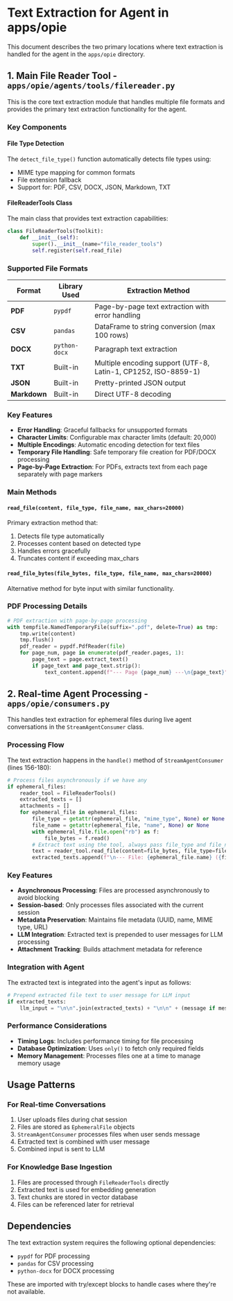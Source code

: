 # Text Extraction for Agent in apps/opie

This document describes the two primary locations where text extraction is handled for the agent in the `apps/opie` directory.

## 1. Main File Reader Tool - `apps/opie/agents/tools/filereader.py`

This is the core text extraction module that handles multiple file formats and provides the primary text extraction functionality for the agent.

### Key Components

#### File Type Detection
The `detect_file_type()` function automatically detects file types using:
- MIME type mapping for common formats
- File extension fallback
- Support for: PDF, CSV, DOCX, JSON, Markdown, TXT

#### FileReaderTools Class
The main class that provides text extraction capabilities:

```python
class FileReaderTools(Toolkit):
    def __init__(self):
        super().__init__(name="file_reader_tools")
        self.register(self.read_file)
```

### Supported File Formats

| Format | Library Used | Extraction Method |
|--------|-------------|-------------------|
| **PDF** | `pypdf` | Page-by-page text extraction with error handling |
| **CSV** | `pandas` | DataFrame to string conversion (max 100 rows) |
| **DOCX** | `python-docx` | Paragraph text extraction |
| **TXT** | Built-in | Multiple encoding support (UTF-8, Latin-1, CP1252, ISO-8859-1) |
| **JSON** | Built-in | Pretty-printed JSON output |
| **Markdown** | Built-in | Direct UTF-8 decoding |

### Key Features

- **Error Handling**: Graceful fallbacks for unsupported formats
- **Character Limits**: Configurable max character limits (default: 20,000)
- **Multiple Encodings**: Automatic encoding detection for text files
- **Temporary File Handling**: Safe temporary file creation for PDF/DOCX processing
- **Page-by-Page Extraction**: For PDFs, extracts text from each page separately with page markers

### Main Methods

#### `read_file(content, file_type, file_name, max_chars=20000)`
Primary extraction method that:
1. Detects file type automatically
2. Processes content based on detected type
3. Handles errors gracefully
4. Truncates content if exceeding max_chars

#### `read_file_bytes(file_bytes, file_type, file_name, max_chars=20000)`
Alternative method for byte input with similar functionality.

### PDF Processing Details
```python
# PDF extraction with page-by-page processing
with tempfile.NamedTemporaryFile(suffix=".pdf", delete=True) as tmp:
    tmp.write(content)
    tmp.flush()
    pdf_reader = pypdf.PdfReader(file)
    for page_num, page in enumerate(pdf_reader.pages, 1):
        page_text = page.extract_text()
        if page_text and page_text.strip():
            text_content.append(f"--- Page {page_num} ---\n{page_text}")
```

## 2. Real-time Agent Processing - `apps/opie/consumers.py`

This handles text extraction for ephemeral files during live agent conversations in the `StreamAgentConsumer` class.

### Processing Flow

The text extraction happens in the `handle()` method of `StreamAgentConsumer` (lines 156-180):

```python
# Process files asynchronously if we have any
if ephemeral_files:
    reader_tool = FileReaderTools()
    extracted_texts = []
    attachments = []
    for ephemeral_file in ephemeral_files:
        file_type = getattr(ephemeral_file, "mime_type", None) or None
        file_name = getattr(ephemeral_file, "name", None) or None
        with ephemeral_file.file.open("rb") as f:
            file_bytes = f.read()
        # Extract text using the tool, always pass file_type and file_name
        text = reader_tool.read_file(content=file_bytes, file_type=file_type, file_name=file_name)
        extracted_texts.append(f"\n--- File: {ephemeral_file.name} ({file_type}) ---\n{text}")
```

### Key Features

- **Asynchronous Processing**: Files are processed asynchronously to avoid blocking
- **Session-based**: Only processes files associated with the current session
- **Metadata Preservation**: Maintains file metadata (UUID, name, MIME type, URL)
- **LLM Integration**: Extracted text is prepended to user messages for LLM processing
- **Attachment Tracking**: Builds attachment metadata for reference

### Integration with Agent

The extracted text is integrated into the agent's input as follows:

```python
# Prepend extracted file text to user message for LLM input
if extracted_texts:
    llm_input = "\n\n".join(extracted_texts) + "\n\n" + (message if message else "")
```

### Performance Considerations

- **Timing Logs**: Includes performance timing for file processing
- **Database Optimization**: Uses `only()` to fetch only required fields
- **Memory Management**: Processes files one at a time to manage memory usage

## Usage Patterns

### For Real-time Conversations
1. User uploads files during chat session
2. Files are stored as `EphemeralFile` objects
3. `StreamAgentConsumer` processes files when user sends message
4. Extracted text is combined with user message
5. Combined input is sent to LLM

### For Knowledge Base Ingestion
1. Files are processed through `FileReaderTools` directly
2. Extracted text is used for embedding generation
3. Text chunks are stored in vector database
4. Files can be referenced later for retrieval

## Dependencies

The text extraction system requires the following optional dependencies:
- `pypdf` for PDF processing
- `pandas` for CSV processing  
- `python-docx` for DOCX processing

These are imported with try/except blocks to handle cases where they're not available.
